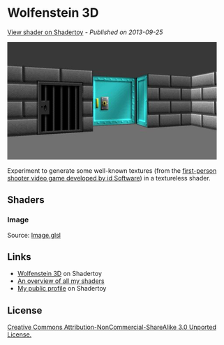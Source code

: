 ﻿# Wolfenstein 3D
[View shader on Shadertoy](https://www.shadertoy.com/view/4sfGWX) - _Published on 2013-09-25_ 

![thumbnail](./thumbnail.jpg)

Experiment to generate some well-known textures (from the [first-person shooter video game developed by id Software](https://en.wikipedia.org/wiki/Wolfenstein_3D)) in a textureless shader.
## Shaders

### Image

Source: [Image.glsl](./Image.glsl)

## Links
* [Wolfenstein 3D](https://www.shadertoy.com/view/4sfGWX) on Shadertoy
* [An overview of all my shaders](https://reindernijhoff.net/shadertoy/)
* [My public profile](https://www.shadertoy.com/user/reinder) on Shadertoy

## License

[Creative Commons Attribution-NonCommercial-ShareAlike 3.0 Unported License.](https://creativecommons.org/licenses/by-nc-sa/3.0/)
